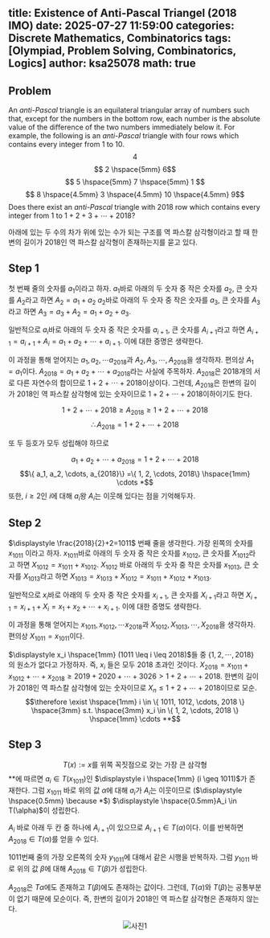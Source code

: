 title: Existence of Anti-Pascal Triangel (2018 IMO)
date: 2025-07-27 11:59:00
categories: Discrete Mathematics, Combinatorics
tags: [Olympiad, Problem Solving, Combinatorics, Logics]
author: ksa25078
math: true
---
## Problem
An *anti-Pascal* triangle is an equilateral triangular array of numbers such that, except for the numbers in the bottom row, each number is the absolute value of the difference of the two numbers immediately below it. For example, the following is an *anti-Pascal* triangle with four rows which contains every integer from $\displaystyle 1$ to $\displaystyle 10$.
$$ 4 $$
$$ 2 \hspace{5mm} 6$$
$$ 5 \hspace{5mm} 7 \hspace{5mm} 1 $$
$$ 8 \hspace{4.5mm} 3 \hspace{4.5mm} 10 \hspace{4.5mm} 9$$
Does there exist an *anti-Pascal* triangle with $\displaystyle 2018$ row which contains every integer from $\displaystyle 1$ to $\displaystyle 1+2+3+ \cdots +2018$?

아래에 있는 두 수의 차가 위에 있는 수가 되는 구조를 역 파스칼 삼각형이라고 할 때 한 변의 길이가 2018인 역 파스칼 삼각형이 존재하는지를 묻고 있다.

## Step 1
첫 번째 줄의 숫자를 $\displaystyle a_1$이라고 하자. $\displaystyle a_1$바로 아래의 두 숫자 중 작은 숫자를 $\displaystyle a_2$, 큰 숫자를 $\displaystyle A_2$라고 하면 $\displaystyle A_2=a_1+a_2$ $\displaystyle a_2$바로 아래의 두 숫자 중 작은 숫자를 $\displaystyle a_3$, 큰 숫자를 $\displaystyle A_3$라고 하면 $\displaystyle A_3=a_3+A_2=a_1+a_2+a_3$.

일반적으로 $\displaystyle a_i$바로 아래의 두 숫자 중 작은 숫자를 $\displaystyle a_{i+1}$, 큰 숫자를 $\displaystyle A_{i+1}$라고 하면 $\displaystyle A_{i+1}=a_{i+1}+A_i=a_1+a_2+\cdots+a_{i+1}$. 이에 대한 증명은 생략한다.

이 과정을 통해 얻어지는 $\displaystyle a_1, a_2, \cdots a_{2018}$과 $\displaystyle A_2, A_3, \cdots, A_{2018}$을 생각하자. 편의상 $\displaystyle A_1=a_1$이다. $\displaystyle A_{2018}=a_1+a_2+\cdots+a_{2018}$라는 사실에 주목하자. $\displaystyle A_{2018}$은 $\displaystyle 2018$개의 서로 다른 자연수의 합이므로 $\displaystyle 1+2+\cdots+2018$이상이다. 그런데, $\displaystyle A_{2018}$은 한변의 길이가 $\displaystyle 2018$인 역 파스칼 삼각형에 있는 숫자이므로 $\displaystyle 1+2+\cdots+2018$이하이기도 한다.

$$1+2+\cdots+2018 \geq A_{2018} \geq 1+2+\cdots+2018$$
$$\therefore A_{2018}=1+2+\cdots+{2018}$$

또 두 등호가 모두 성립해야 하므로

$$a_1+a_2+\cdots+a_{2018}=1+2+\cdots+2018$$
$$\{ a_1, a_2, \cdots, a_{2018}\} =\{ 1, 2, \cdots, 2018\} \hspace{1mm} \cdots *$$ 
또한, $\displaystyle i \geq 2$인 $\displaystyle i$에 대해 $\displaystyle a_i$왕 $\displaystyle A_i$는 이웃해 있다는 점을 기억해두자.

## Step 2
$\displaystyle \frac{2018}{2}+2=1011$ 번째 줄을 생각한다. 가장 왼쪽의 숫자를 $\displaystyle x_{1011}$ 이라고 하자. $\displaystyle x_{1011}$바로 아래의 두 숫자 중 작은 숫자를 $\displaystyle x_{1012}$, 큰 숫자를 $\displaystyle X_{1012}$라고 하면 $\displaystyle X_{1012}=x_{1011}+x_{1012}$. $\displaystyle X_{1012}$ 바로 아래의 두 숫자 중 작은 숫자를 $\displaystyle x_{1013}$, 큰 숫자를 $\displaystyle X_{1013}$라고 하면 $\displaystyle X_{1013}=x_{1013}+X_{1012}=x_{1011}+x_{1012}+x_{1013}$.

일반적으로 $\displaystyle x_i$바로 아래의 두 숫자 중 작은 숫자를 $\displaystyle x_{i+1}$, 큰 숫자를 $\displaystyle X_{i+1}$라고 하면 $\displaystyle X_{i+1}=x_{i+1}+X_i=x_1+x_2+\cdots+x_{i+1}$. 이에 대한 증명도 생략한다.

이 과정을 통해 얻어지는 $\displaystyle x_{1011}, x_{1012}, \cdots x_{2018}$과 $\displaystyle X_{1012}, X_{1013}, \cdots, X_{2018}$을 생각하자. 편의상 $\displaystyle X_{1011}=x_{1011}$이다. 

$\displaystyle x_i \hspace{1mm} (1011 \leq i \leq 2018)$들 중 $\displaystyle \{ 1, 2, \cdots, 2018 \}$
의 원소가 없다고 가정하자. 즉, $\displaystyle x_i$ 들은 모두 $\displaystyle 2018$ 초과인 것이다. $\displaystyle X_{2018}=x_{1011}+x_{1012}+\cdots+x_{2018} \geq 2019+2020+\cdots +3026 > 1+2+\cdots +2018$. 한변의 길이가 $\displaystyle 2018$인 역 파스칼 삼각형에 있는 숫자이므로 $\displaystyle X_n \leq 1+2+\cdots+2018$이므로 모순.
$$\therefore \exist \hspace{1mm} i \in \{ 1011, 1012, \cdots, 2018 \} \hspace{3mm} s.t. \hspace{3mm} x_i \in \{ 1, 2, \cdots, 2018 \} \hspace{1mm} \cdots **$$

## Step 3
$$T(x) := x 
\text{를 위쪽 꼭짓점으로 갖는 가장 큰 삼각형}$$
$\displaystyle **$에 따르면 $\displaystyle a_i \in T(x_{1011})$인 $\displaystyle i \hspace{1mm} (i \geq 1011)$가 존재한다. 그럼 $\displaystyle x_{1011}$ 바로 위의 값 $\displaystyle \alpha$에 대해 $\displaystyle a_i$가 $\displaystyle A_i$는 이웃이므로 ($\displaystyle \hspace{0.5mm} \because *$)    $\displaystyle \hspace{0.5mm}A_i \in T(\alpha)$이 성립한다. 

$\displaystyle A_i$ 바로 아래 두 칸 중 하나에 $\displaystyle A_{i+1}$이 있으므로 $\displaystyle A_{i+1} \in T(\alpha)$이다. 이를 반복하면 $\displaystyle A_{2018} \in T(\alpha)$를 얻을 수 있다.

$\displaystyle 1011$번째 줄의 가장 오른쪽의 숫자 $\displaystyle y_{1011}$에 대해서 같은 시행을 반복하자. 그럼 $\displaystyle y_{1011}$ 바로 위의 값 $\displaystyle \beta$에 대해 $\displaystyle A_{2018} \in T(\beta)$가 성립한다. 

$\displaystyle A_{2018}$은 $\displaystyle T{\alpha}$에도 존재하고 $\displaystyle T(\beta)$에도 존재하는 값이다. 그런데, $\displaystyle T(\alpha)$와 $\displaystyle T(\beta)$는 공통부분이 없기 때문에 모순이다. 즉, 한변의 길이가 $\displaystyle 2018$인 역 파스칼 삼각형은 존재하지 않는다.

<div align="center">
<img src="my_image.jpg" alt="사진1">
</div>